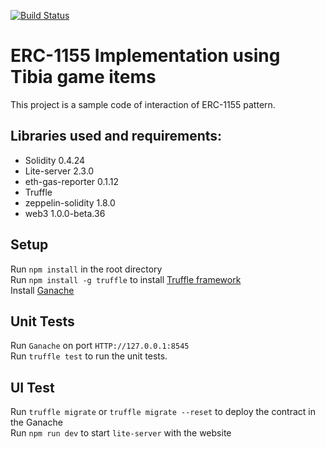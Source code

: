 [![Build Status](https://travis-ci.com/maikotrindade/Tibia-ERC-1155.svg?branch=master)](https://travis-ci.com/maikotrindade/Tibia-ERC-1155)
# ERC-1155 Implementation using Tibia game items 

This project is a sample code of interaction of ERC-1155 pattern. 

## Libraries used and requirements:
* Solidity 0.4.24
* Lite-server 2.3.0
* eth-gas-reporter 0.1.12
* Truffle 
* zeppelin-solidity 1.8.0
* web3 1.0.0-beta.36

## Setup
Run `npm install` in the root directory  
Run `npm install -g truffle` to install [Truffle framework](http://truffleframework.com/docs/getting_started/installation)  
Install [Ganache](https://truffleframework.com/ganache)  

## Unit Tests
Run `Ganache` on port `HTTP://127.0.0.1:8545`  
Run `truffle test` to run the unit tests.  

## UI Test
Run `truffle migrate` or `truffle migrate --reset` to deploy the contract in the Ganache  
Run `npm run dev` to start `lite-server` with the website  
